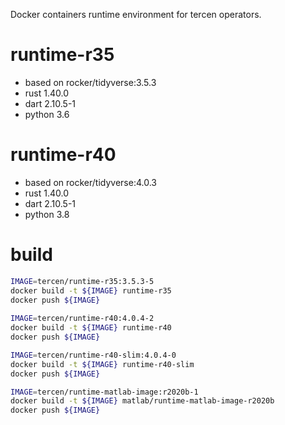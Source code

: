 
Docker containers runtime environment for tercen operators.

# runtime-r35
- based on rocker/tidyverse:3.5.3
- rust 1.40.0
- dart 2.10.5-1
- python 3.6

# runtime-r40
- based on rocker/tidyverse:4.0.3
- rust 1.40.0
- dart 2.10.5-1
- python 3.8
 
# build

```bash
IMAGE=tercen/runtime-r35:3.5.3-5
docker build -t ${IMAGE} runtime-r35
docker push ${IMAGE}
 
IMAGE=tercen/runtime-r40:4.0.4-2
docker build -t ${IMAGE} runtime-r40
docker push ${IMAGE}

IMAGE=tercen/runtime-r40-slim:4.0.4-0
docker build -t ${IMAGE} runtime-r40-slim
docker push ${IMAGE}

IMAGE=tercen/runtime-matlab-image:r2020b-1
docker build -t ${IMAGE} matlab/runtime-matlab-image-r2020b
docker push ${IMAGE}
```
 
 

